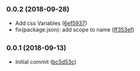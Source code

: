 ## <small>0.0.2 (2018-09-28)</small>

* Add css Variables ([6ef5937](https://github.com/edgeworkscreative/ewc-social/commit/6ef5937))
* fix(package.json): add scope to name ([ff353ef](https://github.com/edgeworkscreative/ewc-social/commit/ff353ef))



## <small>0.0.1 (2018-09-13)</small>

* Initial commit ([bc5d53c](https://github.com/edgeworkscreative/ewc-social/commit/bc5d53c))



